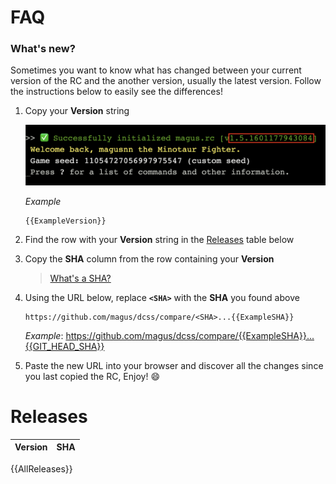 # FAQ

### What's new?

Sometimes you want to know what has changed between your current version
of the RC and the another version, usually the latest version.
Follow the instructions below to easily see the differences!

1. Copy your **Version** string

    ![Example screenshot highlighting magus.rc version string](https://raw.githubusercontent.com/magus/dcss/master/static/version-string-example.dac80c.png)

    _Example_
    ```
    {{ExampleVersion}}
    ```

1. Find the row with your **Version** string in the [Releases](#Releases) table below

1. Copy the **SHA** column from the row containing your **Version**

    > [What's a SHA?](https://docs.github.com/en/free-pro-team@latest/github/getting-started-with-github/github-glossary#commit-id)

1. Using the URL below, replace **`<SHA>`** with the **SHA** you found above

    ```
    https://github.com/magus/dcss/compare/<SHA>...{{ExampleSHA}}
    ```
    _Example_: https://github.com/magus/dcss/compare/{{ExampleSHA}}...{{GIT_HEAD_SHA}}

1. Paste the new URL into your browser and discover all the changes since you last copied the RC, Enjoy! 😄


# Releases
| Version  | SHA |
| ------------- | ------------- |
{{AllReleases}}


